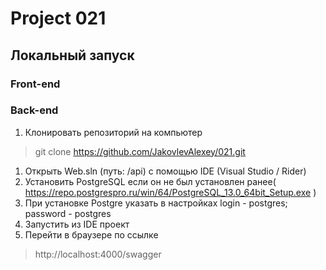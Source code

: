 # Project 021 #

## Локальный запуск ##
### Front-end ###
### Back-end ###
1. Клонировать репозиторий на компьютер 
> git clone https://github.com/JakovlevAlexey/021.git 
1. Открыть Web.sln (путь: /api) с помощью IDE (Visual Studio / Rider)
1. Установить PostgreSQL если он не был установлен ранее( https://repo.postgrespro.ru/win/64/PostgreSQL_13.0_64bit_Setup.exe )
1. При установке Postgre указать в настройках login - postgres; password - postgres
1. Запустить из IDE проект
1. Перейти в браузере по ссылке 
> http://localhost:4000/swagger